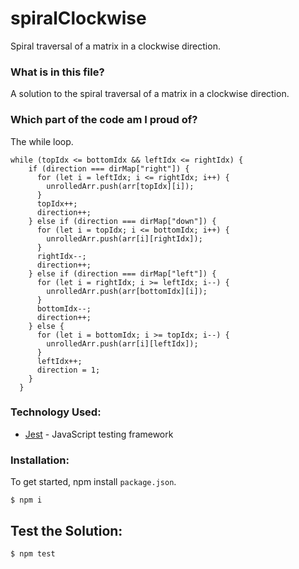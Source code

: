 # spiralClockwise
Spiral traversal of a matrix in a clockwise direction.


### What is in this file?
A solution to the spiral traversal of a matrix in a clockwise direction.


### Which part of the code am I proud of?
The while loop.

```
while (topIdx <= bottomIdx && leftIdx <= rightIdx) {
    if (direction === dirMap["right"]) {
      for (let i = leftIdx; i <= rightIdx; i++) {
        unrolledArr.push(arr[topIdx][i]);
      }
      topIdx++;
      direction++;
    } else if (direction === dirMap["down"]) {
      for (let i = topIdx; i <= bottomIdx; i++) {
        unrolledArr.push(arr[i][rightIdx]);
      }
      rightIdx--;
      direction++;
    } else if (direction === dirMap["left"]) {
      for (let i = rightIdx; i >= leftIdx; i--) {
        unrolledArr.push(arr[bottomIdx][i]);
      }
      bottomIdx--;
      direction++;
    } else {
      for (let i = bottomIdx; i >= topIdx; i--) {
        unrolledArr.push(arr[i][leftIdx]);
      }
      leftIdx++;
      direction = 1;
    }
  }

```


### Technology Used:
- [Jest](https://jestjs.io/) - JavaScript testing framework


### Installation:

To get started, npm install `package.json`.

```
$ npm i
```

## Test the Solution:

```
$ npm test
```


